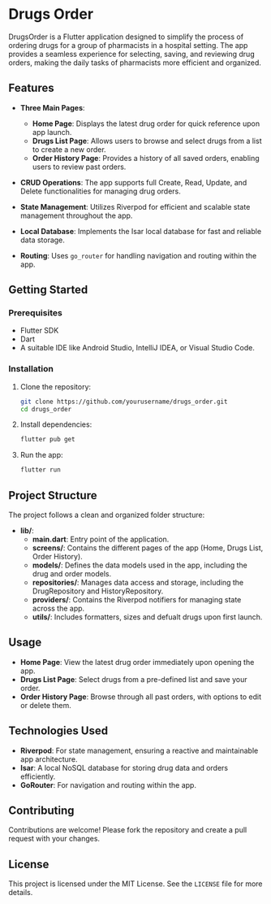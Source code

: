
# Drugs Order

DrugsOrder is a Flutter application designed to simplify the process of ordering drugs for a group of pharmacists in a hospital setting. The app provides a seamless experience for selecting, saving, and reviewing drug orders, making the daily tasks of pharmacists more efficient and organized.

## Features

- **Three Main Pages**:
  - **Home Page**: Displays the latest drug order for quick reference upon app launch.
  - **Drugs List Page**: Allows users to browse and select drugs from a list to create a new order.
  - **Order History Page**: Provides a history of all saved orders, enabling users to review past orders.

- **CRUD Operations**: The app supports full Create, Read, Update, and Delete functionalities for managing drug orders.

- **State Management**: Utilizes Riverpod for efficient and scalable state management throughout the app.

- **Local Database**: Implements the Isar local database for fast and reliable data storage.

- **Routing**: Uses `go_router` for handling navigation and routing within the app.

## Getting Started

### Prerequisites

- Flutter SDK
- Dart
- A suitable IDE like Android Studio, IntelliJ IDEA, or Visual Studio Code.

### Installation

1. Clone the repository:

   ```bash
   git clone https://github.com/yourusername/drugs_order.git
   cd drugs_order
   ```

2. Install dependencies:

   ```bash
   flutter pub get
   ```

3. Run the app:

   ```bash
   flutter run
   ```

## Project Structure

The project follows a clean and organized folder structure:

- **lib/**:
    - **main.dart**: Entry point of the application.
    - **screens/**: Contains the different pages of the app (Home, Drugs List, Order History).
    - **models/**: Defines the data models used in the app, including the drug and order models.
    - **repositories/**: Manages data access and storage, including the DrugRepository and HistoryRepository.
    - **providers/**: Contains the Riverpod notifiers for managing state across the app.
    - **utils/**: Includes formatters, sizes and defualt drugs upon first launch.

## Usage

- **Home Page**: View the latest drug order immediately upon opening the app.
- **Drugs List Page**: Select drugs from a pre-defined list and save your order.
- **Order History Page**: Browse through all past orders, with options to edit or delete them.

## Technologies Used

- **Riverpod**: For state management, ensuring a reactive and maintainable app architecture.
- **Isar**: A local NoSQL database for storing drug data and orders efficiently.
- **GoRouter**: For navigation and routing within the app.

## Contributing

Contributions are welcome! Please fork the repository and create a pull request with your changes.

## License

This project is licensed under the MIT License. See the `LICENSE` file for more details.